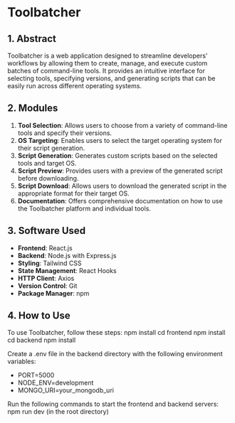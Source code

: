 # Toolbatcher

## 1. Abstract
Toolbatcher is a web application designed to streamline developers' workflows by allowing them to create, manage, and execute custom batches of command-line tools. It provides an intuitive interface for selecting tools, specifying versions, and generating scripts that can be easily run across different operating systems.

## 2. Modules
1. **Tool Selection**: Allows users to choose from a variety of command-line tools and specify their versions.
2. **OS Targeting**: Enables users to select the target operating system for their script generation.
3. **Script Generation**: Generates custom scripts based on the selected tools and target OS.
4. **Script Preview**: Provides users with a preview of the generated script before downloading.
5. **Script Download**: Allows users to download the generated script in the appropriate format for their target OS.
6. **Documentation**: Offers comprehensive documentation on how to use the Toolbatcher platform and individual tools.

## 3. Software Used
- **Frontend**: React.js
- **Backend**: Node.js with Express.js
- **Styling**: Tailwind CSS
- **State Management**: React Hooks
- **HTTP Client**: Axios
- **Version Control**: Git
- **Package Manager**: npm

## 4. How to Use
To use Toolbatcher, follow these steps:
npm install
cd frontend
npm install
cd backend
npm install

Create a .env file in the backend directory with the following environment variables:
- PORT=5000
- NODE_ENV=development
- MONGO_URI=your_mongodb_uri

Run the following commands to start the frontend and backend servers:
npm run dev (in the root directory)